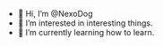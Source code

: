 - 👋 Hi, I’m @NexoDog
- 👀 I’m interested in interesting things.
- 🌱 I’m currently learning how to learn.

<!---
NexoDog/NexoDog is a ✨ special ✨ repository because its `README.md` (this file) appears on your GitHub profile.
You can click the Preview link to take a look at your changes.
--->
